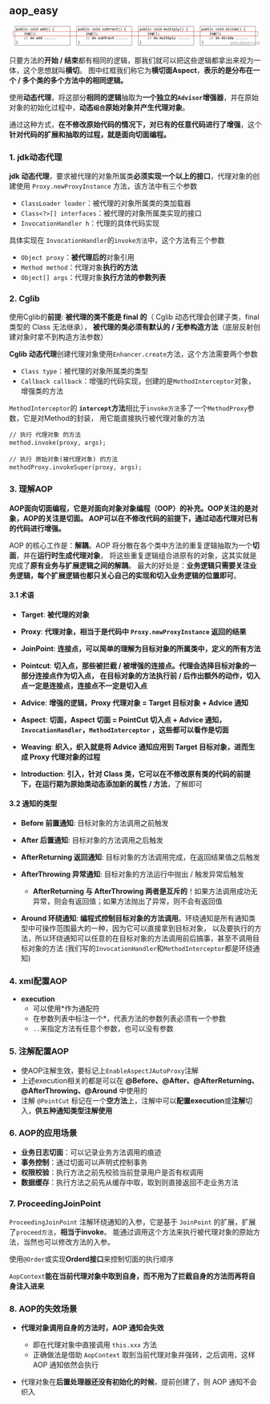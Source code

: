 ## aop_easy

![img.png](../../images/aop_easy/img.png)

只要方法的**开始 / 结束**都有相同的逻辑，那我们就可以把这些逻辑都拿出来视为一体，这个思想就叫**横切**。
图中红框我们称它为**横切面Aspect**，**表示的是分布在一个 / 多个类的多个方法中的相同逻辑。**

使用**动态代理**，将这部分**相同的逻辑**抽取为**一个独立的`Advisor`增强器**，并在原始对象的初始化过程中，**动态`组合`原始对象并产生代理对象**。

通过这种方式，**在不修改原始代码的情况下，对已有的任意代码进行了增强**，这个**针对代码的扩展和抽取的过程，就是面向切面编程。**

### 1. jdk动态代理

**jdk 动态代理**，要求被代理的对象所属类**必须实现一个以上的接口**，代理对象的创建使用 `Proxy.newProxyInstance` 方法，该方法中有三个参数

- `ClassLoader loader`：被代理的对象所属类的类加载器
- `Class<?>[] interfaces`：被代理的对象所属类实现的接口
- `InvocationHandler h`：代理的具体代码实现

具体实现在 `InvocationHandler`的`invoke方法`中，这个方法有三个参数

- `Object proxy`：**被代理后的**对象引用
- `Method method`：代理对象**执行的方法**
- `Object[] args`：代理对象**执行方法的参数列表**

### 2. Cglib

使用Cglib的**前提**: **被代理的类不能是 final 的**（ Cglib 动态代理会创建子类，final 类型的 Class 无法继承），
**被代理的类必须有默认的 / 无参构造方法**（底层反射创建对象时拿不到构造方法参数）

**Cglib 动态代理**创建代理对象使用`Enhancer.create`方法，这个方法需要两个参数

- `Class type`：被代理的对象所属类的类型
- `Callback callback`：增强的代码实现，创建的是`MethodInterceptor`对象，增强类的方法

`MethodInterceptor`的 **`intercept`方法**相比于`invoke方法`多了一个`MethodProxy`参数，它是对Method的封装，
用它能直接执行被代理对象的方法

```
// 执行 代理对象 的方法
method.invoke(proxy, args);

// 执行 原始对象(被代理对象) 的方法
methodProxy.invokeSuper(proxy, args);
```

### 3. 理解AOP

**AOP面向切面编程，它是对面向对象对象编程（OOP）的补充。OOP关注的是对象，AOP的关注是切面。
AOP可以在不修改代码的前提下，通过动态代理对已有的代码进行增强。**

AOP 的核心工作是：**解耦**。AOP 将分散在各个类中方法的重复逻辑抽取为一个**切面**，并在**运行时生成代理对象**，
将这些重复逻辑组合进原有的对象，这其实就是完成了**原有业务与扩展逻辑之间的解耦**。
最大的好处是：**业务逻辑只需要关注业务逻辑，每个扩展逻辑也都只关心自己的实现和切入业务逻辑的位置即可**。

#### 3.1 术语

- **Target**: **被代理的对象**
- **Proxy**: **代理对象，相当于是代码中 `Proxy.newProxyInstance` 返回的结果**
- **JoinPoint**: **连接点，可以简单的理解为目标对象的所属类中，定义的所有方法**
- **Pointcut**: **切入点，那些被拦截 / 被增强的连接点。代理会选择目标对象的一部分连接点作为切入点，
  在目标对象的方法执行前 / 后作出额外的动作，切入点一定是连接点，连接点不一定是切入点**
  
- **Advice**: **增强的逻辑，Proxy 代理对象 = Target 目标对象 + Advice 通知**
- **Aspect**: **切面，Aspect 切面 = PointCut 切入点 + Advice 通知，`InvocationHandler`，`MethodInterceptor` ，这些都可以看作是切面**
- **Weaving**: **织入，织入就是将 Advice 通知应用到 Target 目标对象，进而生成 Proxy 代理对象的过程**
- **Introduction**: **引入，针对 Class 类，它可以在不修改原有类的代码的前提下，在运行期为原始类动态添加新的属性 / 方法**，了解即可

#### 3.2 通知的类型

- **Before 前置通知**: 目标对象的方法调用之前触发
- **After 后置通知**: 目标对象的方法调用之后触发
- **AfterReturning 返回通知**: 目标对象的方法调用完成，在返回结果值之后触发
- **AfterThrowing 异常通知**: 目标对象的方法运行中抛出 / 触发异常后触发 
   - **AfterReturning 与 AfterThrowing 两者是互斥的**！如果方法调用成功无异常，则会有返回值；如果方法抛出了异常，则不会有返回值
    
- **Around 环绕通知**: **编程式控制目标对象的方法调用**。环绕通知是所有通知类型中可操作范围最大的一种，因为它可以直接拿到目标对象，
  以及要执行的方法，所以环绕通知可以任意的在目标对象的方法调用前后搞事，甚至不调用目标对象的方法
  (我们写的`InvocationHandler`和`MethodInterceptor`都是环绕通知)
  
### 4. xml配置AOP

- **execution**
   - 可以使用*作为通配符
   - 在参数列表中标注一个*，代表方法的参数列表必须有一个参数
   - `..`来指定方法有任意个参数，也可以没有参数

### 5. 注解配置AOP

- 使AOP注解生效，要标记上`EnableAspectJAutoProxy`注解
- 上述execution相关的都是可以在 **@Before、@After、@AfterReturning、@AfterThrowing、@Around** 中使用的
- 注解 `@PointCut` 标记在一个**空方法**上，注解中可以**配置execution**或**注解**切入，**供五种通知类型注解使用**

### 6. AOP的应用场景

- **业务日志切面**：可以记录业务方法调用的痕迹
- **事务控制**：通过切面可以声明式控制事务
- **权限校验**：执行方法之前先校验当前登录用户是否有权调用
- **数据缓存**：执行方法之前先从缓存中取，取到则直接返回不走业务方法

### 7. ProceedingJoinPoint

`ProceedingJoinPoint` 注解环绕通知的入参，它是基于 `JoinPoint` 的扩展，扩展了`proceed方法`，**相当于invoke**。
能通过调用这个方法来执行被代理对象的原始方法，当然也可以修改方法的入参。

使用`@Order`或实现**Orderd接口**来控制切面的执行顺序

`AopContext`**能在当前代理对象中取到自身，而不用为了拦截自身的方法而再将自身注入进来**

### 8. AOP的失效场景

- **代理对象调用自身的方法时，AOP 通知会失效**
  - 即在代理对象中直接调用 `this.xxx` 方法
  - 正确做法是借助 `AopContext` 取到当前代理对象并强转，之后调用，这样 AOP 通知依然会执行

- 代理对象在**后置处理器还没有初始化的时候**，提前创建了，则 AOP 通知不会织入
